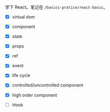 学下 React。笔记在 `/basics-pratice/react-basic`。

+ [x] virtual dom

+ [x] component

+ [x] state

+ [x] props

+ [x] ref

+ [x] event

+ [x] life cycle

+ [x] controlled/uncontrolled component

+ [x] high order component

+ [ ] Hook
